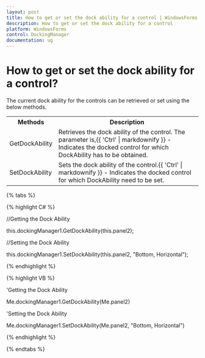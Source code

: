 ```yaml
---
layout: post
title: How to get or set the dock ability for a control | WindowsForms | Syncfusion
description: How to get or set the dock ability for a control
platform: WindowsForms
control: DockingManager
documentation: ug
---
```


# How to get or set the dock ability for a control?

The current dock ability for the controls can be retrieved or set using the below methods.

<table>
<tr>
<th>
Methods</th><th>
Description</th></tr>
<tr>
<td>
GetDockAbility</td><td>
Retrieves the dock ability of the control. The parameter is,{{ 'Ctrl' | markdownify }} - Indicates the docked control for which DockAbility has to be obtained.</td></tr>
<tr>
<td>
SetDockAbility</td><td>
Sets the dock ability of the control.{{ 'Ctrl' | markdownify }} - Indicates the docked control for which DockAbility need to be set.</td></tr>
</table>


{% tabs %}

{% highlight C# %}


//Getting the Dock Ability

this.dockingManager1.GetDockAbility(this.panel2);


//Setting the Dock Ability

this.dockingManager1.SetDockAbility(this.panel2, "Bottom, Horizontal");

{% endhighlight %}


{% highlight VB %}


'Getting the Dock Ability

Me.dockingManager1.GetDockAbility(Me.panel2)


'Setting the Dock Ability

Me.dockingManager1.SetDockAbility(Me.panel2, "Bottom, Horizontal")


{% endhighlight %}

{% endtabs %}



